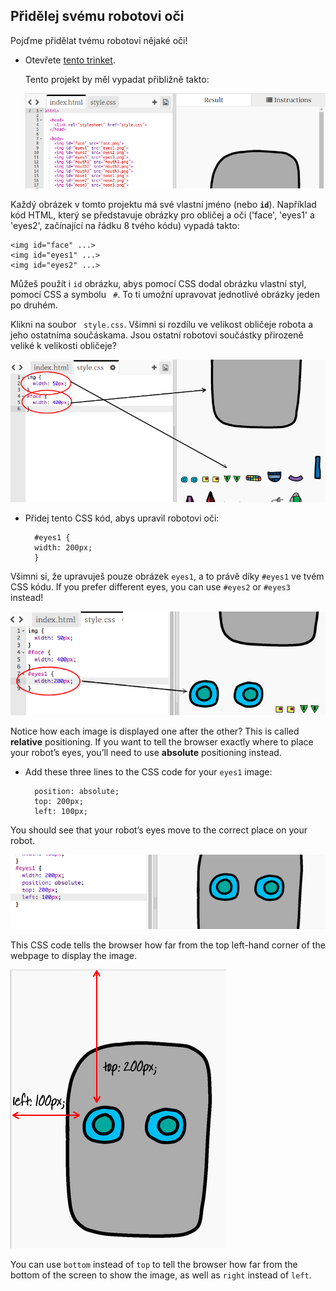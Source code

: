 ## Přidělej svému robotovi oči

Pojďme přidělat tvému robotovi nějaké oči!

+ Otevřete [tento trinket](http://jumpto.cc/web-robot).
    
    Tento projekt by měl vypadat přibližně takto:
    
    ![screenshot](images/robot-starter.png)

Každý obrázek v tomto projektu má své vlastní jméno (nebo **`id`**). Například kód HTML, který se představuje obrázky pro obličej a oči ('face', 'eyes1' a 'eyes2', začínající na řádku 8 tvého kódu) vypadá takto:

    <img id="face" ...>
    <img id="eyes1" ...>
    <img id="eyes2" ...>
    

Můžeš použít i `id` obrázku, abys pomocí CSS dodal obrázku vlastní styl, pomocí CSS a symbolu ` #`. To ti umožní upravovat jednotlivé obrázky jeden po druhém.

Klikni na soubor ` style.css`. Všimni si rozdílu ve velikost obličeje robota a jeho ostatníma součáskama. Jsou ostatní robotovi součástky přirozeně veliké k velikosti obličeje?

![screenshot](images/robot-id.png)

+ Přidej tento CSS kód, abys upravil robotovi oči:
    
        #eyes1 {
        width: 200px;
        }
        

Všimni si, že upravuješ pouze obrázek `eyes1`, a to právě díky `#eyes1` ve tvém CSS kódu. If you prefer different eyes, you can use `#eyes2` or `#eyes3` instead!

![screenshot](images/robot-eyes-width.png)

Notice how each image is displayed one after the other? This is called **relative** positioning. If you want to tell the browser exactly where to place your robot’s eyes, you’ll need to use **absolute** positioning instead.

+ Add these three lines to the CSS code for your `eyes1` image:
    
        position: absolute;
        top: 200px;
        left: 100px;
        

You should see that your robot’s eyes move to the correct place on your robot.

![screenshot](images/robot-eyes-position.png)

This CSS code tells the browser how far from the top left-hand corner of the webpage to display the image.

![screenshot](images/robot-eyes-position2.png)

You can use `bottom` instead of `top` to tell the browser how far from the bottom of the screen to show the image, as well as `right` instead of `left`.